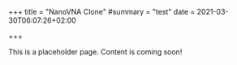+++
title = "NanoVNA Clone"
#summary = "test"
date = 2021-03-30T06:07:26+02:00

+++

This is a placeholder page. Content is coming soon!
